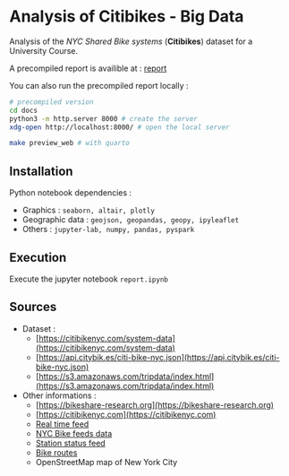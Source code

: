 # Analysis of Citibikes - Big Data

Analysis of the *NYC Shared Bike systems* (**Citibikes**) dataset for a University Course.

A precompiled report is availible at : [report]()

You can also run the precompiled report locally :
```bash
# precompiled version
cd docs
python3 -m http.server 8000 # create the server
xdg-open http://localhost:8000/ # open the local server

make preview_web # with quarto
```

## Installation

Python notebook dependencies : 
- Graphics : `seaborn, altair, plotly`
- Geographic data : `geojson, geopandas, geopy, ipyleaflet`
- Others : `jupyter-lab, numpy, pandas, pyspark`

## Execution

Execute the jupyter notebook `report.ipynb`

## Sources

- Dataset :
    - [https://citibikenyc.com/system-data](https://citibikenyc.com/system-data)
    - [https://api.citybik.es/citi-bike-nyc.json](https://api.citybik.es/citi-bike-nyc.json)
    - [https://s3.amazonaws.com/tripdata/index.html](https://s3.amazonaws.com/tripdata/index.html)
- Other informations :
    - [https://bikeshare-research.org](https://bikeshare-research.org)
    - [https://citibikenyc.com](https://citibikenyc.com)
    - [Real time feed](https://citibikenyc.com/)
    - [NYC Bike feeds data](https://gbfs.citibikenyc.com/gbfs/2.3/gbfs.json)
    - [Station status feed](https://www.nyc.gov/html/dot/html/about/datafeeds.shtml#Bikes)
    - [Bike routes](https://data.cityofnewyork.us/Transportation/New-York-City-Bike-Routes/7vsa-caz7)
    - OpenStreetMap map of New York City